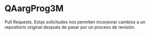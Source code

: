 # QAargProg3M
Pull Requests. Estas solicitudes nos permiten incorporar cambios a un repositorio original después de pasar por un proceso de revisión.
